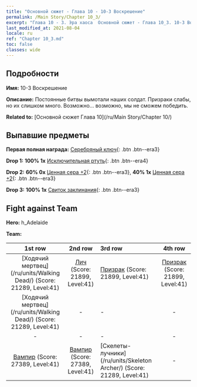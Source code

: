 ```yaml
---
title: "Основной сюжет - Глава 10 - 10-3 Воскрешение"
permalink: /Main Story/Chapter 10_3/
excerpt: "Глава 10 - 3. Эра хаоса  Основной сюжет - Глава 10_3. 10-3 Воскрешение"
last_modified_at: 2021-08-04
locale: ru
ref: "Chapter 10_3.md"
toc: false
classes: wide
---
```


## Подробности

 **Имя:** 10-3 Воскрешение

 **Описание:** Постоянные битвы вымотали наших солдат. Призраки слабы, но их слишком много. Возможно... возможно, мы не сможем победить.

 **Related to:** [Основной сюжет Глава 10](/ru/Main Story/Chapter 10/)

## Выпавшие предметы

 **Первая полная награда:** [Серебряный ключ](/ItemsRU/con_693/){: .btn .btn--era3}

 **Drop 1:** **100% 1x** [Исключительная ртуть](/ItemsRU/mat_35/){: .btn .btn--era4}

 **Drop 2:** **60% 0x** [Ценная сера +2](/ItemsRU/mat_29/){: .btn .btn--era3}, **40% 1x** [Ценная сера +2](/ItemsRU/mat_29/){: .btn .btn--era3}

 **Drop 3:** **100% 1x** [Свиток заклинания](/ItemsRU/con_694/){: .btn .btn--era3}


## Fight against Team
 **Hero:** h_Adelaide

 **Team:**


  | 1st row | 2nd row | 3rd row | 4th row |
  |:----:|:----:|:----|:----:|
  | [Ходячий мертвец](/ru/units/Walking Dead/) (Score: 21289, Level:41)  | [Лич](/ru/units/Lich/) (Score: 21899, Level:41)  | [Призрак](/ru/units/Wight/) (Score: 21899, Level:41)  | [Призрак](/ru/units/Wight/) (Score: 21899, Level:41)  |
  | [Ходячий мертвец](/ru/units/Walking Dead/) (Score: 21289, Level:41)  | - | - | - |
  | - | - | - | - |
  | [Вампир](/ru/units/Vampire/) (Score: 27389, Level:41)  | [Вампир](/ru/units/Vampire/) (Score: 27389, Level:41)  | [Скелеты-лучники](/ru/units/Skeleton Archer/) (Score: 21289, Level:41)  | - |


